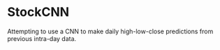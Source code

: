 # StockCNN
Attempting to use a CNN to make daily high-low-close predictions from previous intra-day data.
